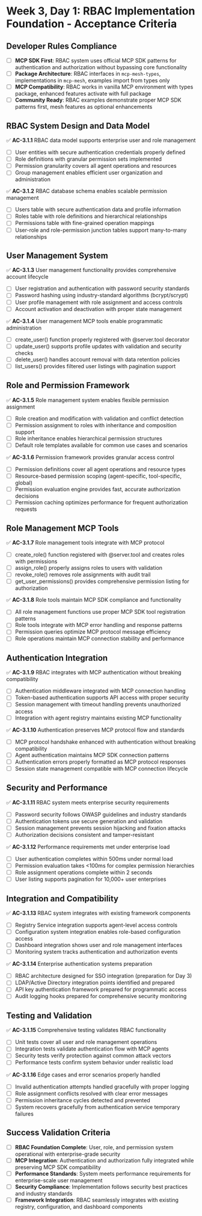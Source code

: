 # Week 3, Day 1: RBAC Implementation Foundation - Acceptance Criteria

## Developer Rules Compliance
- [ ] **MCP SDK First**: RBAC system uses official MCP SDK patterns for authentication and authorization without bypassing core functionality
- [ ] **Package Architecture**: RBAC interfaces in `mcp-mesh-types`, implementations in `mcp-mesh`, examples import from types only
- [ ] **MCP Compatibility**: RBAC works in vanilla MCP environment with types package, enhanced features activate with full package
- [ ] **Community Ready**: RBAC examples demonstrate proper MCP SDK patterns first, mesh features as optional enhancements

## RBAC System Design and Data Model
✅ **AC-3.1.1** RBAC data model supports enterprise user and role management
- [ ] User entities with secure authentication credentials properly defined
- [ ] Role definitions with granular permission sets implemented
- [ ] Permission granularity covers all agent operations and resources
- [ ] Group management enables efficient user organization and administration

✅ **AC-3.1.2** RBAC database schema enables scalable permission management
- [ ] Users table with secure authentication data and profile information
- [ ] Roles table with role definitions and hierarchical relationships
- [ ] Permissions table with fine-grained operation mappings
- [ ] User-role and role-permission junction tables support many-to-many relationships

## User Management System
✅ **AC-3.1.3** User management functionality provides comprehensive account lifecycle
- [ ] User registration and authentication with password security standards
- [ ] Password hashing using industry-standard algorithms (bcrypt/scrypt)
- [ ] User profile management with role assignment and access controls
- [ ] Account activation and deactivation with proper state management

✅ **AC-3.1.4** User management MCP tools enable programmatic administration
- [ ] create_user() function properly registered with @server.tool decorator
- [ ] update_user() supports profile updates with validation and security checks
- [ ] delete_user() handles account removal with data retention policies
- [ ] list_users() provides filtered user listings with pagination support

## Role and Permission Framework
✅ **AC-3.1.5** Role management system enables flexible permission assignment
- [ ] Role creation and modification with validation and conflict detection
- [ ] Permission assignment to roles with inheritance and composition support
- [ ] Role inheritance enables hierarchical permission structures
- [ ] Default role templates available for common use cases and scenarios

✅ **AC-3.1.6** Permission framework provides granular access control
- [ ] Permission definitions cover all agent operations and resource types
- [ ] Resource-based permission scoping (agent-specific, tool-specific, global)
- [ ] Permission evaluation engine provides fast, accurate authorization decisions
- [ ] Permission caching optimizes performance for frequent authorization requests

## Role Management MCP Tools
✅ **AC-3.1.7** Role management tools integrate with MCP protocol
- [ ] create_role() function registered with @server.tool and creates roles with permissions
- [ ] assign_role() properly assigns roles to users with validation
- [ ] revoke_role() removes role assignments with audit trail
- [ ] get_user_permissions() provides comprehensive permission listing for authorization

✅ **AC-3.1.8** Role tools maintain MCP SDK compliance and functionality
- [ ] All role management functions use proper MCP SDK tool registration patterns
- [ ] Role tools integrate with MCP error handling and response patterns
- [ ] Permission queries optimize MCP protocol message efficiency
- [ ] Role operations maintain MCP connection stability and performance

## Authentication Integration
✅ **AC-3.1.9** RBAC integrates with MCP authentication without breaking compatibility
- [ ] Authentication middleware integrated with MCP connection handling
- [ ] Token-based authentication supports API access with proper security
- [ ] Session management with timeout handling prevents unauthorized access
- [ ] Integration with agent registry maintains existing MCP functionality

✅ **AC-3.1.10** Authentication preserves MCP protocol flow and standards
- [ ] MCP protocol handshake enhanced with authentication without breaking compatibility
- [ ] Agent authentication maintains MCP SDK connection patterns
- [ ] Authentication errors properly formatted as MCP protocol responses
- [ ] Session state management compatible with MCP connection lifecycle

## Security and Performance
✅ **AC-3.1.11** RBAC system meets enterprise security requirements
- [ ] Password security follows OWASP guidelines and industry standards
- [ ] Authentication tokens use secure generation and validation
- [ ] Session management prevents session hijacking and fixation attacks
- [ ] Authorization decisions consistent and tamper-resistant

✅ **AC-3.1.12** Performance requirements met under enterprise load
- [ ] User authentication completes within 500ms under normal load
- [ ] Permission evaluation takes <100ms for complex permission hierarchies
- [ ] Role assignment operations complete within 2 seconds
- [ ] User listing supports pagination for 10,000+ user enterprises

## Integration and Compatibility
✅ **AC-3.1.13** RBAC system integrates with existing framework components
- [ ] Registry Service integration supports agent-level access controls
- [ ] Configuration system integration enables role-based configuration access
- [ ] Dashboard integration shows user and role management interfaces
- [ ] Monitoring system tracks authentication and authorization events

✅ **AC-3.1.14** Enterprise authentication systems preparation
- [ ] RBAC architecture designed for SSO integration (preparation for Day 3)
- [ ] LDAP/Active Directory integration points identified and prepared
- [ ] API key authentication framework prepared for programmatic access
- [ ] Audit logging hooks prepared for comprehensive security monitoring

## Testing and Validation
✅ **AC-3.1.15** Comprehensive testing validates RBAC functionality
- [ ] Unit tests cover all user and role management operations
- [ ] Integration tests validate authentication flow with MCP agents
- [ ] Security tests verify protection against common attack vectors
- [ ] Performance tests confirm system behavior under realistic load

✅ **AC-3.1.16** Edge cases and error scenarios properly handled
- [ ] Invalid authentication attempts handled gracefully with proper logging
- [ ] Role assignment conflicts resolved with clear error messages
- [ ] Permission inheritance cycles detected and prevented
- [ ] System recovers gracefully from authentication service temporary failures

## Success Validation Criteria
- [ ] **RBAC Foundation Complete**: User, role, and permission system operational with enterprise-grade security
- [ ] **MCP Integration**: Authentication and authorization fully integrated while preserving MCP SDK compatibility
- [ ] **Performance Standards**: System meets performance requirements for enterprise-scale user management
- [ ] **Security Compliance**: Implementation follows security best practices and industry standards
- [ ] **Framework Integration**: RBAC seamlessly integrates with existing registry, configuration, and dashboard components